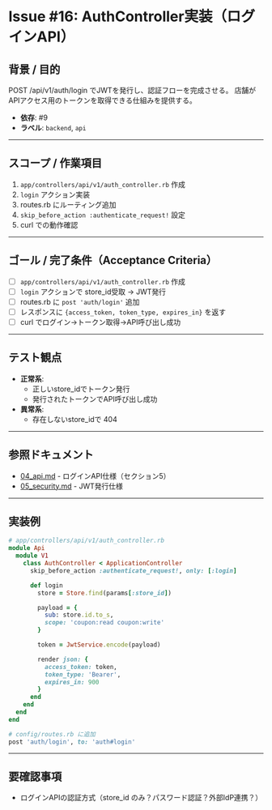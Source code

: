 # Issue #16: AuthController実装（ログインAPI）

## 背景 / 目的
POST /api/v1/auth/login でJWTを発行し、認証フローを完成させる。
店舗がAPIアクセス用のトークンを取得できる仕組みを提供する。

- **依存**: #9
- **ラベル**: `backend`, `api`

---

## スコープ / 作業項目

1. `app/controllers/api/v1/auth_controller.rb` 作成
2. `login` アクション実装
3. routes.rb にルーティング追加
4. `skip_before_action :authenticate_request!` 設定
5. curl での動作確認

---

## ゴール / 完了条件（Acceptance Criteria）

- [ ] `app/controllers/api/v1/auth_controller.rb` 作成
- [ ] `login` アクションで store_id受取 → JWT発行
- [ ] routes.rb に `post 'auth/login'` 追加
- [ ] レスポンスに `{access_token, token_type, expires_in}` を返す
- [ ] curl でログイン→トークン取得→API呼び出し成功

---

## テスト観点

- **正常系**:
  - 正しいstore_idでトークン発行
  - 発行されたトークンでAPI呼び出し成功
- **異常系**:
  - 存在しないstore_idで 404

---

## 参照ドキュメント

- [04_api.md](../04_api.md) - ログインAPI仕様（セクション5）
- [05_security.md](../05_security.md) - JWT発行仕様

---

## 実装例

```ruby
# app/controllers/api/v1/auth_controller.rb
module Api
  module V1
    class AuthController < ApplicationController
      skip_before_action :authenticate_request!, only: [:login]

      def login
        store = Store.find(params[:store_id])

        payload = {
          sub: store.id.to_s,
          scope: 'coupon:read coupon:write'
        }

        token = JwtService.encode(payload)

        render json: {
          access_token: token,
          token_type: 'Bearer',
          expires_in: 900
        }
      end
    end
  end
end

# config/routes.rb に追加
post 'auth/login', to: 'auth#login'
```

---

## 要確認事項

- ログインAPIの認証方式（store_id のみ？パスワード認証？外部IdP連携？）
